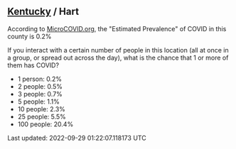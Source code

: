 
## [Kentucky](/united-states/kentucky) / Hart

According to [MicroCOVID.org](http://microcovid.org),
the "Estimated Prevalence" of COVID in this county is 0.2%

If you interact with a certain number of people in this location
(all at once in a group, or spread out across the day), what is the chance that
1 or more of them has COVID?

- 1 person: 0.2%
- 2 people: 0.5%
- 3 people: 0.7%
- 5 people: 1.1%
- 10 people: 2.3%
- 25 people: 5.5%
- 100 people: 20.4%

Last updated: 2022-09-29 01:22:07.118173 UTC
